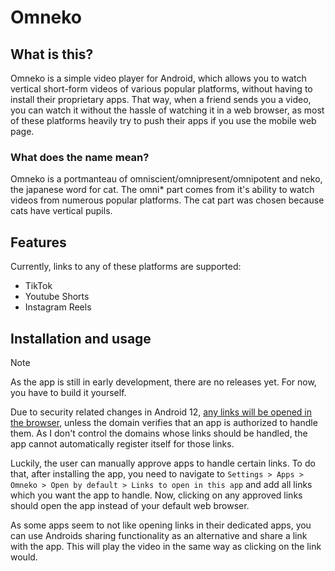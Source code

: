 # Omneko

## What is this?

Omneko is a simple video player for Android, which allows you to watch vertical short-form videos of various popular platforms, without having to install their proprietary apps.
That way, when a friend sends you a video, you can watch it without the hassle of watching it in a web browser, as most of these platforms heavily try to push their apps if you use the mobile web page.

### What does the name mean?

Omneko is a portmanteau of omniscient/omnipresent/omnipotent and neko, the japanese word for cat.
The omni* part comes from it's ability to watch videos from numerous popular platforms.
The cat part was chosen because cats have vertical pupils.

## Features

Currently, links to any of these platforms are supported:

- TikTok
- Youtube Shorts
- Instagram Reels

## Installation and usage

> [!NOTE]
> As the app is still in early development, there are no releases yet.
> For now, you have to build it yourself.

Due to security related changes in Android 12, [any links will be opened in the browser](https://developer.android.com/training/app-links/#web-links), unless the domain verifies that an app is authorized to handle them.
As I don't control the domains whose links should be handled, the app cannot automatically register itself for those links.

Luckily, the user can manually approve apps to handle certain links.
To do that, after installing the app, you need to navigate to `Settings > Apps > Omneko > Open by default > Links to open in this app` and add all links which you want the app to handle.
Now, clicking on any approved links should open the app instead of your default web browser.

As some apps seem to not like opening links in their dedicated apps, you can use Androids sharing functionality as an alternative and share a link with the app.
This will play the video in the same way as clicking on the link would.
